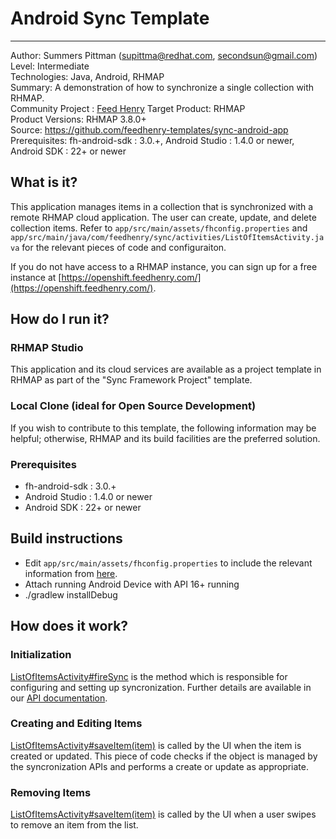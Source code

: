 # Android Sync Template
---------
Author: Summers Pittman (supittma@redhat.com, secondsun@gmail.com)   
Level: Intermediate  
Technologies: Java, Android, RHMAP  
Summary: A demonstration of how to synchronize a single collection with RHMAP.  
Community Project : [Feed Henry](http://feedhenry.org)
Target Product: RHMAP  
Product Versions: RHMAP 3.8.0+   
Source: https://github.com/feedhenry-templates/sync-android-app  
Prerequisites: fh-android-sdk : 3.0.+, Android Studio : 1.4.0 or newer, Android SDK : 22+ or newer

## What is it?

This application manages items in a collection that is synchronized with a remote RHMAP cloud application.  The user can create, update, and delete collection items.  Refer to `app/src/main/assets/fhconfig.properties` and `app/src/main/java/com/feedhenry/sync/activities/ListOfItemsActivity.java` for the relevant pieces of code and configuraiton.

If you do not have access to a RHMAP instance, you can sign up for a free instance at [https://openshift.feedhenry.com/](https://openshift.feedhenry.com/).

## How do I run it?  

### RHMAP Studio

This application and its cloud services are available as a project template in RHMAP as part of the "Sync Framework Project" template.

### Local Clone (ideal for Open Source Development)
If you wish to contribute to this template, the following information may be helpful; otherwise, RHMAP and its build facilities are the preferred solution.

###  Prerequisites  
 * fh-android-sdk : 3.0.+
 * Android Studio : 1.4.0 or newer
 * Android SDK : 22+ or newer

## Build instructions
 * Edit `app/src/main/assets/fhconfig.properties` to include the relevant information from [here](https://access.redhat.com/documentation/en-us/red_hat_mobile_application_platform/4.3/html/client_sdk/native-android#rhmap_server_connection_setup).
 * Attach running Android Device with API 16+ running  
 * ./gradlew installDebug  
 
## How does it work?

### Initialization

[ListOfItemsActivity#fireSync](https://github.com/feedhenry-templates/sync-android-app/blob/master/app/src/main/java/com/feedhenry/sync/activities/ListOfItemsActivity.java#L103) is the method which is responsible for configuring and setting up syncronization.  Further details are available in our [API documentation](http://docs.feedhenry.com/v3/api/api_sync.html).

### Creating and Editing Items

[ListOfItemsActivity#saveItem(item)](https://github.com/feedhenry-templates/sync-android-app/blob/master/app/src/main/java/com/feedhenry/sync/activities/ListOfItemsActivity.java#L252) is called by the UI when the item is created or updated.  This piece of code checks if the object is managed by the syncronization APIs and performs a create or update as appropriate.

### Removing Items

[ListOfItemsActivity#saveItem(item)](https://github.com/feedhenry-templates/sync-android-app/blob/master/app/src/main/java/com/feedhenry/sync/activities/ListOfItemsActivity.java#L272) is called by the UI when a user swipes to remove an item from the list.



